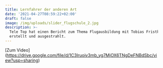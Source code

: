```yaml
---
title: Lernfahrer der anderen Art
date: '2021-04-27T08:59:22+02:00'
draft: false
image: /img/uploads/slider_flugschule_2.jpg
description: >-
  Tele Top hat einen Bericht zum Thema Flugausbildung mit Tobias Fristknecht
  erstellt und ausgestrahlt.
---
```

[Zum Video] (https://drive.google.com/file/d/1C3lruoiv3mb_yg7MjOX6TNgDeFNBdSbc/view?usp=sharing)
